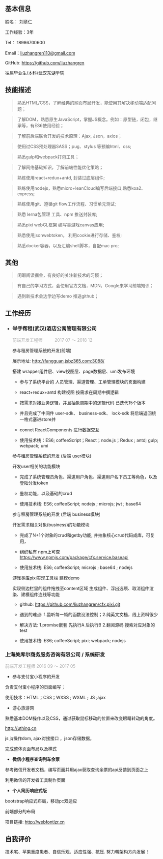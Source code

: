 ##   基本信息 

姓名： 刘章仁 	

工作经验：3年

Tel： 18986700600

Email：liuzhangren110@gmail.com

GitHub:  https://github.com/liuzhangren

往届毕业生/本科/武汉东湖学院

## 技能描述

> 熟悉HTML/CSS，了解经典的网页布局开发，能使用其解决移动端适配问题；

> 了解DOM，熟悉原生JavaScript，掌握JS概念。例如：原型链，闭包，继承等，有ES6使用经验；

> 了解前后端联合开发的技术原理：Ajax, Json，axios；

> 使用过CSS预处理器SASS；pug、stylus 等预编html、css;

> 熟悉gulp和webpack打包工具；

> 了解网络基础知识，了解前端性能优化策略；

> 熟练使用react+redux+antd, 封装过底层组件;

> 熟练使用nodejs，熟悉micro+leanCloud编写后端接口,熟悉koa2、express;

> 熟练使用git、遵循git flow工作流程、习惯单元测试;

> 熟悉 lerna包管理 工具、npm 推送封装库;

> 熟悉pixi webGL框架 编写类游戏canvas应用;

> 熟悉使用jsonwebtoken， 利用cookie进行存储、鉴权;

> 熟悉docker容器，以及汇编shell脚本，自配mac pro;

## 其他

> 闲暇阅读掘金，有良好的关注新技术的习惯；

> 有自己的学习方式，会使用官方文档，MDN，Google来学习前端知识；

> 遇到新技术会边学边写demo 推送github；

## 工作经历

- ### 举手帮租(武汉)酒店公寓管理有限公司 

  <span style="color: #aaa">前端开发工程师 	         <span style="color: #aaa">2017 07 ～ 2018 12 </span></span>

  参与租房管理系统的开发(前端)

  展示地址: http://fangguan.jsbz365.com:3088/

  搭建 wrapper组件层、view视图层、page数据层、umi发布环境

  - 参与了系统平台的 人员管理、渠道管理、工单管理模块的页面构建

  - react+redux+antd 构建视图 按需求在周期中撰逻辑

  - 按需求对接业务逻辑，并且抽象周期中的逻辑代码 已迭代15个版本

  - 并且完成了中间件 user-sdk、 business-sdk、 lock-sdk 将后端返回统一格式塞进store并

  - connet ReactComponents 进行数据交互

  - 使用技术栈：ES6; coffeeScript；React；node.js；Redux ; antd; gulp; webpack; umi



  参与租房管理系统的开发 (后端 user模块)

  开发user相关的功能模块

  - 完成了系统管理员角色、渠道用户角色、渠道用户名下员工等角色，以及登陆分发token

  - 鉴权功能，以及基础的crud

  - 使用技术栈: ES6; coffeeScript; nodejs ; microjs; jwt ; base64



  参与租房管理系统的开发 (后端 business模块)

  开发需求相关对象(business)的功能模块

  - 完成了N+1个对象的crud和getby功能, 并抽象核心crud代码成库，可复用，

  - 组织私有 npm上可查 https://www.npmjs.com/package/cfx.service.baseapi

  - 使用技术栈: ES6; coffeeScript; microjs ; base64 ; nodejs

  游戏类库pixi实现工具栏 建模demo

  实现侧边栏里的组件拖拽至content区域 生成组件、浮出选项、取消组件渲染、建模组件连线等功能

  - github: https://github.com/liuzhangren/cfx.pixi.git

  - 遇到的难点: 1.监听每一帧的函数没法控制；2.纯英文文档，线上资料很少

  - 解决方法: 1.promise嵌套 先执行A 后执行B 2.翻阅源码 搜索对应对象的test

  - 使用技术栈: ES6; coffeeScript; pixi; webpack; nodejs


### 上海美库尔商务服务咨询有限公司 / 系统研发 

  <span style="color: #aaa">前端开发工程师</span>		<span style="color: #aaa">2016 09 ～ 2017 05</span>

  - 参与支付宝小程序的开发

  负责支付宝小程序的页面编写；

  使用技术：HTML；CSS；WXSS ; WXML ; JS ;ajax

  - 游心旅游网 

  熟悉基本DOM操作以及CSS，通过获取鼠标移动的位置来改变眼睛转动的角度。

  http://uthing.cn

  js jq操作dom, ajax对接接口 ，json存储数据，

  完成整体页面布局以及样式

  - **微信小程序查询列车余票** 

  参考微信开发者文档，编写页面并用ajax获取查询余票的api反馈到页面之上 

  利用微信的开发者工具制作页面 

  - **个人简历响应式版** 

  bootstrap响应式布局，移动pc双适应 

  前端部分的布局 

  项目链接: http://webfontlzr.cn 


## 自我评价
  技术宅、苹果重度患者、自信乐观、适应性强、抗压. 努力朝架构方向发展！